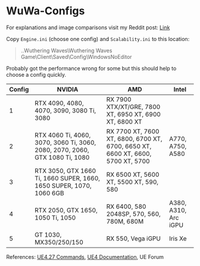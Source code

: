 # WuWa-Configs

For explanations and image comparisons visit my Reddit post: [Link](https://www.reddit.com/r/WutheringWaves/comments/1d07cku/ue4_engine_tweaks_to_improve_visuals_and_reduce/)

Copy ``Engine.ini`` (choose one config) and ``Scalability.ini`` to this location: 
> ..Wuthering Waves\Wuthering Waves Game\Client\Saved\Config\WindowsNoEditor

Probably got the performance wrong for some but this should help to choose a config quickly.

| Config | NVIDIA                                                                      | AMD                                                                             | Intel                |
|--------|-----------------------------------------------------------------------------|---------------------------------------------------------------------------------|----------------------|
| 1      | RTX 4090, 4080, 4070, 3090, 3080 Ti, 3080                                   | RX 7900 XTX/XT/GRE, 7800 XT, 6950 XT, 6900 XT, 6800 XT                          |                      |
| 2      | RTX 4060 Ti, 4060, 3070, 3060 Ti, 3060, 2080, 2070, 2060, GTX 1080 Ti, 1080 | RX 7700 XT, 7600 XT, 6800, 6700 XT, 6700, 6650 XT, 6600 XT, 6600, 5700 XT, 5700 | A770, A750, A580     |
| 3      | RTX 3050, GTX 1660 Ti, 1660 SUPER, 1660, 1650 SUPER, 1070, 1060 6GB         | RX 6500 XT, 5600 XT, 5500 XT, 590, 580                                          |                      |
| 4      | RTX 2050, GTX 1650, 1050 Ti, 1050                                           | RX 6400, 580 2048SP, 570, 560, 780M, 680M                                       | A380, A310, Arc iGPU |
| 5      | GT 1030, MX350/250/150                                                      | RX 550, Vega iGPU                                                               | Iris Xe              |

References: [UE4.27 Commands](https://framedsc.com/GeneralGuides/ue4_commands.htm), [UE4 Documentation](https://docs.unrealengine.com/4.27/en-US/), UE Forum

